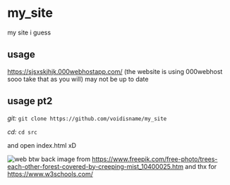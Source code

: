 # my_site
my site i guess
## usage
  https://sjsxskjhjk.000webhostapp.com/
  (the website is using 000webhost sooo take that as you will) may not be up to date
## usage pt2

  _git:_ `git clone https://github.com/voidisname/my_site` 
  
  _cd:_ `cd src` 
  
  and open index.html xD

![web](https://github.com/voidisname/my_site/assets/117511340/974d8bce-a188-4b2b-9a42-18219ec2476c)
btw back image from https://www.freepik.com/free-photo/trees-each-other-forest-covered-by-creeping-mist_10400025.htm
and thx for https://www.w3schools.com/

